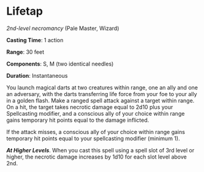 # Lifetap
*2nd-level necromancy* (Pale Master, Wizard)

**Casting Time**: 1 action

**Range**: 30 feet

**Components**: S, M (two identical needles)

**Duration**: Instantaneous

You launch magical darts at two creatures within range, one an ally and one an adversary, with the darts transferring life force from your foe to your ally in a golden flash. Make a ranged spell attack against a target within range. On a hit, the target takes necrotic damage equal to 2d10 plus your Spellcasting modifier, and a conscious ally of your choice within range gains temporary hit points equal to the damage inflicted.

If the attack misses, a conscious ally of your choice within range gains temporary hit points equal to your spellcasting modifier (minimum 1).

***At Higher Levels***. When you cast this spell using a spell slot of 3rd level or higher, the necrotic damage increases by 1d10 for each slot level above 2nd.
